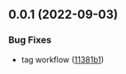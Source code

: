 ## 0.0.1 (2022-09-03)


### Bug Fixes

* tag workflow ([11381b1](https://github.com/MichaBrugger/release_flow_testbench/commit/11381b11eb701c1807bc07163db38bfb6c504305))



